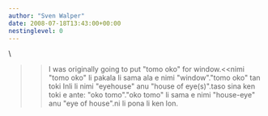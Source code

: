 ```yaml
---
author: "Sven Walper"
date: 2008-07-18T13:43:00+00:00
nestinglevel: 0
---
```

\
>>I was originally going to put "tomo oko" for window.<<nimi "tomo oko" li pakala li sama ala e nimi "window"."tomo oko" tan toki Inli li nimi "eyehouse" anu "house of eye(s)".taso sina ken toki e ante: "oko tomo"."oko tomo" li sama e nimi "house-eye" anu "eye of house".ni li pona li ken lon.